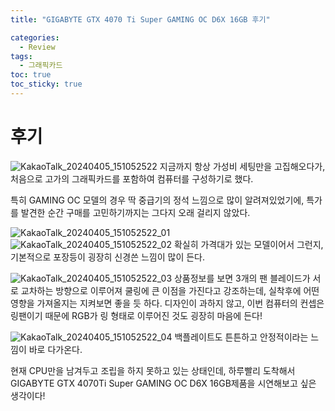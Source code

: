 ```yaml
---
title: "GIGABYTE GTX 4070 Ti Super GAMING OC D6X 16GB 후기"

categories:
  - Review
tags:
  - 그래픽카드
toc: true
toc_sticky: true
---
```


# 후기
![KakaoTalk_20240405_151052522](https://github.com/Mighty96/Mighty96.github.io/assets/68958979/855d1995-a339-4870-9c0b-9739e2782a8c)
지금까지 항상 가성비 세팅만을 고집해오다가, 처음으로 고가의 그래픽카드를 포함하여 컴퓨터를 구성하기로 했다.

특히 GAMING OC 모델의 경우 딱 중급기의 정석 느낌으로 많이 알려져있었기에,
특가를 발견한 순간 구매를 고민하기까지는 그다지 오래 걸리지 않았다.

![KakaoTalk_20240405_151052522_01](https://github.com/Mighty96/Mighty96.github.io/assets/68958979/0d8a0f8c-5578-4fb4-a31e-a7a286f0da55)
![KakaoTalk_20240405_151052522_02](https://github.com/Mighty96/Mighty96.github.io/assets/68958979/e1b071f7-207c-4158-a7e1-e7e7c9e680ae)
확실히 가격대가 있는 모델이어서 그런지, 기본적으로 포장등이 굉장히 신경쓴 느낌이 많이 든다.


![KakaoTalk_20240405_151052522_03](https://github.com/Mighty96/Mighty96.github.io/assets/68958979/144432b2-1637-4f5d-a174-ca98b053565b)
상품정보를 보면 3개의 팬 블레이드가 서로 교차하는 방향으로 이루어져 쿨링에 큰 이점을 가진다고 강조하는데,
실착후에 어떤 영향을 가져올지는 지켜보면 좋을 듯 하다.
디자인이 과하지 않고, 이번 컴퓨터의 컨셉은 링팬이기 때문에 RGB가 링 형태로 이루어진 것도 굉장히 마음에 든다!

![KakaoTalk_20240405_151052522_04](https://github.com/Mighty96/Mighty96.github.io/assets/68958979/2cbb7c56-34b4-47d6-98bc-919df2caa49d)
백플레이트도 튼튼하고 안정적이라는 느낌이 바로 다가온다.

현재 CPU만을 남겨두고 조립을 하지 못하고 있는 상태인데,
하루빨리 도착해서 GIGABYTE GTX 4070Ti Super GAMING OC D6X 16GB제품을 시연해보고 싶은 생각이다!